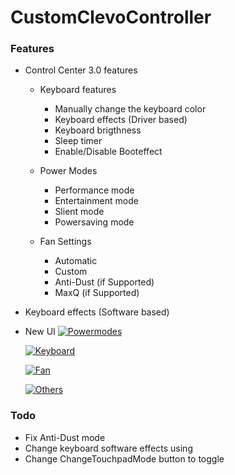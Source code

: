 # CustomClevoController

### Features

- Control Center 3.0 features
	- Keyboard features
		- Manually change the keyboard color
		- Keyboard effects (Driver based)
		- Keyboard brigthness
		- Sleep timer
		- Enable/Disable Booteffect

	- Power Modes
		- Performance mode
		- Entertainment mode
		- Slient mode
		- Powersaving mode

	- Fan Settings
		- Automatic
		- Custom
		- Anti-Dust (if Supported)
		- MaxQ (if Supported)

- Keyboard effects (Software based)
- New UI
	[![Powermodes](https://raw.githubusercontent.com/omerboran63/CustomClevoController/main/Screenshots/Powermodes.png "Powermodes")](https://raw.githubusercontent.com/omerboran63/CustomClevoController/main/Screenshots/Powermodes.png "Powermodes")
	
	[![Keyboard](https://raw.githubusercontent.com/omerboran63/CustomClevoController/main/Screenshots/Keyboard.png "Keyboard")](https://raw.githubusercontent.com/omerboran63/CustomClevoController/main/Screenshots/Keyboard.png "Keyboard")
	
	[![Fan](https://raw.githubusercontent.com/omerboran63/CustomClevoController/main/Screenshots/Fan.png "Fan")](https://raw.githubusercontent.com/omerboran63/CustomClevoController/main/Screenshots/Fan.png "Fan")
	
	[![Others](https://raw.githubusercontent.com/omerboran63/CustomClevoController/main/Screenshots/Others.png "Others")](https://raw.githubusercontent.com/omerboran63/CustomClevoController/main/Screenshots/Others.png "Others")


### Todo
- Fix Anti-Dust mode
- Change keyboard software effects using
- Change ChangeTouchpadMode button to toggle

